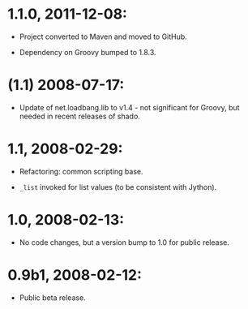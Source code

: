 # 1.1.0, 2011-12-08:

* Project converted to Maven and moved to GitHub.

* Dependency on Groovy bumped to 1.8.3.

# (1.1) 2008-07-17:

* Update of net.loadbang.lib to v1.4 - not significant for Groovy, but
  needed in recent releases of shado.

# 1.1, 2008-02-29:

* Refactoring: common scripting base.

* `_list` invoked for list values (to be consistent with Jython).

# 1.0, 2008-02-13:

* No code changes, but a version bump to 1.0 for public release.

# 0.9b1, 2008-02-12:

* Public beta release.
